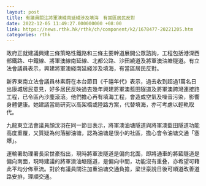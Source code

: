 ```yaml
---
layout: post
title: 有議員關注將軍澳綫南延綫涉及填海　有當區居民反對
date: 2022-12-05 11:49:27.000000000 +08:00
link: https://news.rthk.hk/rthk/ch/component/k2/1678477-20221205.htm
categories: rthk
---
```


政府正就建議興建三條策略性鐵路和三條主要幹道展開公眾諮詢，工程包括港深西部鐵路、中鐵線、將軍澳線南延線、北都公路、沙田繞道及將軍澳油塘隧道。有立法會議員表示，興建將軍澳綫南延綫涉及填海，有當區居民反對。

新界東南立法會議員林素蔚在本台節目《千禧年代》表示，過去收到超過1萬名日出康城居民意見，好多居民反映過去幾年興建將軍澳藍田隧道及將軍澳跨灣連接路工程，已令區內沙塵滾滾。他們擔心再有填海工程，會造成空氣及噪音污染，影響身體健康。她建議當局研究以高架橋或陸路方案，代替填海，亦可考慮以輕軌取代。

九龍東立法會議員顏汶羽在同一節目表示，將軍澳油塘隧道與將軍澳藍田隧道功能高度重覆，又質疑為何落腳油塘，認為油塘是很小的社區，擔心會令油塘交通「塞爆」。

運輸署助理署長梁世豪指出，現時將軍澳隧道是偏向北面，即將通車的將藍隧道是偏向南面，現時建議的將軍澳油塘隧道，是偏向中間，功能沒有重叠，亦希望可藉此平均分佈車流。對於有議員關注加重油塘交通負擔，梁世豪說日後可順道改善道路安排，理順交通。
